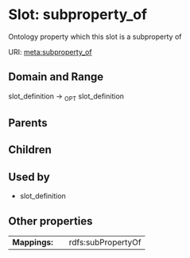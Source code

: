 
# Slot: subproperty_of


Ontology property which this slot is a subproperty of

URI: [meta:subproperty_of](https://w3id.org/biolink/biolinkml/meta/subproperty_of)


## Domain and Range

slot_definition ->  <sub>OPT</sub> slot_definition

## Parents


## Children


## Used by

 * slot_definition

## Other properties

|  |  |  |
| --- | --- | --- |
| **Mappings:** | | rdfs:subPropertyOf |

